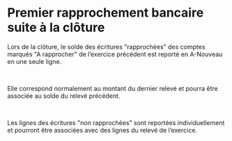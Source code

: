 # Premier rapprochement bancaire suite à la clôture



Lors de la clôture, le solde des écritures "rapprochées" des 
 comptes marqués "A rapprocher" de l’exercice précédent est reporté 
 en A-Nouveau en une seule ligne. 


 


Elle correspond normalement au montant du dernier relevé et pourra être 
 associée au solde du relevé précédent. 


 


Les lignes des écritures "non rapprochées" sont reportées 
 individuellement et pourront être associées avec des lignes du relevé 
 de l’exercice.


 

 


